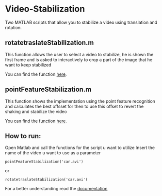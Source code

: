 # Video-Stabilization

Two MATLAB scripts that allow you to stabilize a video using translation and rotation.

## rotatetraslateStabilization.m

This function allows the user to select a video to stabilize, he is shown the
first frame and is asked to interactively to crop a part of the image that he want to keep stabilized

You can find the function [here](https://github.com/LedjoLleshaj/Video-Stabilization/blob/main/rotatetraslateStabilization.m).

## pointFeatureStabilization.m

This function shows the implementation using the point feature recognition and calculates the best offsset for then to use
this offset to revert the shaking and stabilize the video

You can find the function [here](https://github.com/LedjoLleshaj/Video-Stabilization/blob/main/pointFeatureStabilization.m).

## How to run:

Open Matlab and call the functions for the script u want to utilize
Insert the name of the video u want to use as a parameter

```
pointFeatureStabilization('car.avi')
```

or

```
rotatetraslateStabilization('car.avi')
```

For a better understanding read the [documentation](https://github.com/LedjoLleshaj/Video-Stabilization/blob/main/Latex%20Documentation/Video%20Stabilization%20Esi.pdf)
